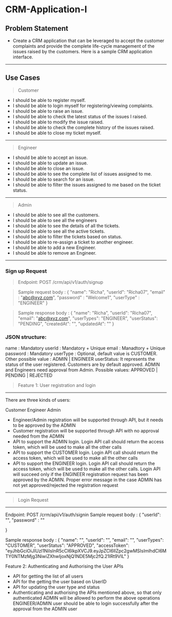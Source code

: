 # CRM-Application-I
## Problem Statement 

- Create a CRM application that can be leveraged to accept the customer complaints and provide the complete life-cycle 
management of the issues raised by the customers.  Here is a sample CRM application interface.
---
## Use Cases 
> Customer 
- I should be able to register myself.
- I should be able to login myself for registering/viewing complaints.
- I should be able to raise an issue.
- I should be able to check the latest status of the issues I raised.
- I should be able to modify the issue raised.
- I should be able to check the complete history of the issues raised. 
- I should be able to close my ticket myself.
---

> Engineer 
- I should be able to accept an issue.
- I should be able to update an issue.
- I should be able to close an issue.
- I should be able to see the complete list of issues assigned to me.
- I should be able to search for an issue.
- I should be able to filter the issues assigned to me based on the ticket status.
---
>Admin 
- I should be able to see all the customers.
- I should be able to see all the engineers
- I should be able to see the details of all the tickets.
- I should be able to see all the active tickets.
- I should be able to filter the tickets based on status. 
- I should be able to re-assign a ticket to another engineer.
- I should be able to add a new Engineer.
- I should be able to remove an Engineer.
---

### Sign up Request

> Endpoint:  POST /crm/api/v1/auth/signup

> Sample request body :
> {
        "name": "Richa",
        "userId": "Richa07",
        "email" : "abc@xyz.com",
        "password" : "Welcome1",
        "userType" : "ENGINEER"
}

> Sample response body :
> {
   "name": "Richa",
    "userId": "Richa07",
    "email": "abc@xyz.com",
    "userTypes": "ENGINEER",
    "userStatus": "PENDING",
    "createdAt": "",
    "updatedAt": ""
}


### JSON structure:
name : Mandatory
userId : Mandatory + Unique
email : Manadtory + Unique
password : Mandatory
userType : Optional, default value is CUSTOMER. Other possible value : ADMIN | ENGINEER
userStatus: It represents the status of the user registered. Customers are by default approved.
ADMIN and Engineers need approval from Admin. 
Possible values: APPROVED | PENDING | REJECTED

> Feature 1: User registration and login

---

There are three kinds of users:

Customer
Engineer
Admin

- Engineer/Admin registration will be supported through API, but it needs to be approved by the ADMIN
- Customer registration will be supported through API with no approval needed from the ADMIN
- API to support the ADMIN login. Login API call should return the access token, which will be used to make all the other calls
- API to support the CUSTOMER login. Login API call should return the access token, which will be used to make all the other calls
- API to support the ENGINEER login. Login API call should return the access token, which will be used to make all the other calls. Login API will succeed only if the ENGINEER registration request has been approved by the ADMIN. Proper error message in the case ADMIN has not yet approved/rejected the registration request

---
> Login Request
---


Endpoint: POST /crm/api/v1/auth/signin
Sample request body :
{
        "userId": "",
        "password" : ""
    
}


Sample response body :
{
    "name": "",
    "userId": "",
    "email": "",
    "userTypes": "CUSTOMER",
    "userStatus": "APPROVED",
    "accessToken": "eyJhbGciOiJIUzI1NiIsInR5cCI6IkpXVCJ9.eyJpZCI6IlZpc2gwMSIsImlhdCI6MTY0NTMzMjg3NiwiZXhwIjoxNjQ1NDE5Mjc2fQ.21IRt9VIL"
}



Feature 2: Authenticating and Authorising the User APIs

- API for getting the list of all users
- API for the getting the user based on UserID
- API for updating the user type and status
- Authenticating and authorising the APIs mentioned above, so that only authenticated ADMIN will be allowed to perform the above operations
ENGINEER/ADMIN user should be able to login successfully after the approval from the ADMIN user


